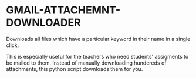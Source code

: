 # GMAIL-ATTACHEMNT-DOWNLOADER
Downloads all files which have a particular keyword in their name in a single click.

This is especially useful for the teachers who need students' assigments to be mailed to them. 
Instead of manually downloading hundereds of attachments, this python script downloads them for you.
